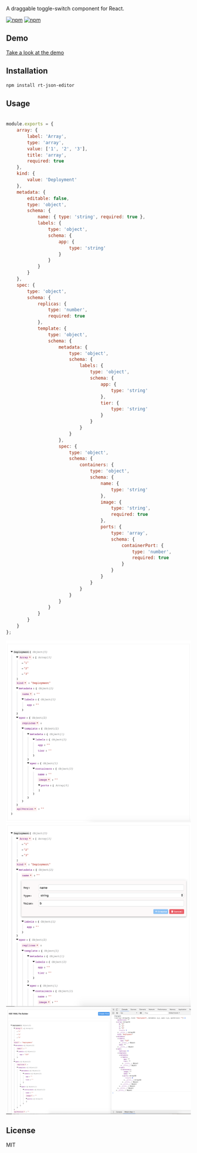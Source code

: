 A draggable toggle-switch component for React.

[![npm](https://img.shields.io/npm/v/rt-json-editor.svg)](https://www.npmjs.com/package/rt-json-editor)
[![npm](https://img.shields.io/npm/dm/rt-json-editor.svg)](https://www.npmjs.com/package/rt-json-editor)

## Demo

[Take a look at the demo](https://yangyxu.github.io/rt-json-editor/example/www/index.html)

## Installation

```bash
npm install rt-json-editor
```

## Usage

```javascript

module.exports = {
    array: {
        label: 'Array',
        type: 'array',
        value: ['1', '2', '3'],
        title: 'array',
        required: true
    },
    kind: {
        value: 'Deployment'
    },
    metadata: {
        editable: false,
        type: 'object',
        schema: {
            name: { type: 'string', required: true },
            labels: {
                type: 'object',
                schema: {
                    app: {
                        type: 'string'
                    }
                }
            }
        }
    },
    spec: {
        type: 'object',
        schema: {
            replicas: {
                type: 'number', 
                required: true
            },
            template: {
                type: 'object',
                schema: {
                    metadata: {
                        type: 'object',
                        schema: {
                            labels: {
                                type: 'object',
                                schema: {
                                    app: {
                                        type: 'string'
                                    },
                                    tier: {
                                        type: 'string'
                                    }
                                }
                            }
                        }
                    },
                    spec: {
                        type: 'object',
                        schema: {
                            containers: {
                                type: 'object',
                                schema: {
                                    name: {
                                        type: 'string'
                                    },
                                    image: {
                                        type: 'string',
                                        required: true
                                    },
                                    ports: {
                                        type: 'array',
                                        schema: {
                                            containerPort: {
                                                type: 'number',
                                                required: true
                                            }
                                        }
                                    }
                                }
                            }
                        }
                    }
                }
            }
        }
    }
};

```

<img src="https://github.com/yangyxu/rt-json-editor/blob/master/example/preview/demo.png" />

<img src="https://github.com/yangyxu/rt-json-editor/blob/master/example/preview/demo-add.png" />

<img src="https://github.com/yangyxu/rt-json-editor/blob/master/example/preview/demo-changed.png" />



## License

MIT